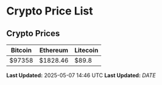# Crypto Price List

## Crypto Prices
| Bitcoin | Ethereum | Litecoin |
| ------- | -------- | -------- |
| $97358 | $1828.46 | $89.8 |
**Last Updated:** 2025-05-07 14:46 UTC
**Last Updated:** $DATE$
